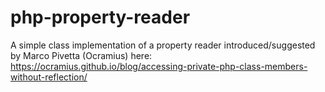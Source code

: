# php-property-reader
A simple class implementation of a property reader introduced/suggested by Marco Pivetta (Ocramius) here: https://ocramius.github.io/blog/accessing-private-php-class-members-without-reflection/
